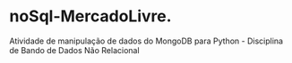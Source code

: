 # noSql-MercadoLivre.
Atividade de manipulação de dados do MongoDB para Python - Disciplina de Bando de Dados Não Relacional
